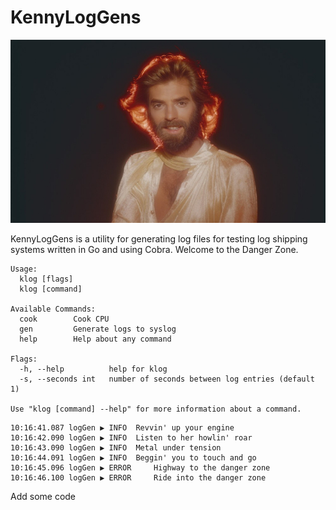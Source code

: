 # KennyLogGens

![Kenny Loggins](images/kennyloggins_small.jpg)

KennyLogGens is a utility for generating log files for testing log
shipping systems written in Go  and using Cobra.  Welcome to the Danger Zone.

```
Usage:
  klog [flags]
  klog [command]

Available Commands:
  cook        Cook CPU
  gen         Generate logs to syslog
  help        Help about any command

Flags:
  -h, --help          help for klog
  -s, --seconds int   number of seconds between log entries (default 1)

Use "klog [command] --help" for more information about a command.

```


```
10:16:41.087 logGen ▶ INFO 	Revvin' up your engine
10:16:42.090 logGen ▶ INFO 	Listen to her howlin' roar
10:16:43.090 logGen ▶ INFO 	Metal under tension
10:16:44.091 logGen ▶ INFO 	Beggin' you to touch and go
10:16:45.096 logGen ▶ ERROR 	Highway to the danger zone
10:16:46.100 logGen ▶ ERROR 	Ride into the danger zone
```

Add some code